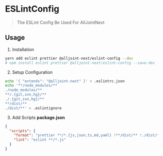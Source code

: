 # ESLintConfig
> The ESLint Config Be Used For AllJointNext

## Usage
1. Installation 
```sh
yarn add eslint prettier @alljoint-next/eslint-config --dev
# npm install eslint prettier @alljoint-next/eslint-config --save-dev
```

2. Setup Configuration
```sh
echo '{ "extends": "@alljoint-next" }' > .eslintrc.json
echo '**/node_modules/**
./node_modules/**
**/.{git,svn,hg}/**
./.{git,svn,hg}/**
**/dist/**
./dist/**' > .eslintignore
```

3. Add Scripts
**package.json**
```json
{
  "scripts": {
    "format": "prettier **/*.{js,json,ts,md,yaml} !**/dist/** !./dist/** --write && yarn lint --fix",
    "lint": "eslint **/*.js"
  }
}
```
